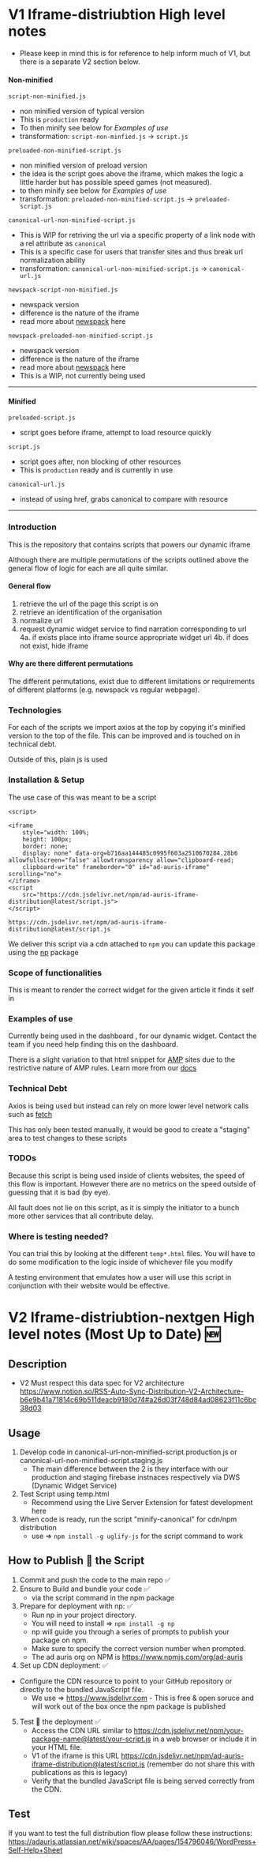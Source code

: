 # V1 Iframe-distriubtion High level notes
- Please keep in mind this is for reference to help inform much of V1, but there is a separate V2 section below.

#### Non-minified

`script-non-minified.js`
- non minified version of typical version 
- This is `production` ready
- To then minify see below for *Examples of use*
- transformation: `script-non-minfied.js` -> `script.js`

`preloaded-non-minified-script.js`
- non minified version of preload version
- the idea is the script goes above the iframe, which makes the logic a little harder 
but has possible speed games (not measured). 
- to then minify see below for *Examples of use*
- transformation: `preloaded-non-minified-script.js` -> `preloaded-script.js`

`canonical-url-non-minified-script.js`
- This is WIP for retriving the url via a specific property of a link node with a rel attribute as `canonical`
- This is a specific case for users that transfer sites and thus break url normalization ability
- transformation: `canonical-url-non-minified-script.js` -> `canonical-url.js`

`newspack-script-non-minified.js`
- newspack version
- difference is the nature of the iframe
- read more about [newspack](https://newspack.pub/) here


`newspack-preloaded-non-minified-script.js`
- newspack version
- difference is the nature of the iframe
- read more about [newspack](https://newspack.pub/) here
- This is a WIP, not currently being used

----------

#### Minified

`preloaded-script.js`
- script goes before iframe, attempt to load resource quickly

`script.js`
- script goes after, non blocking of other resources 
- This is `production` ready and is currently in use

`canonical-url.js`
- instead of using href, grabs canonical to compare with resource

----------

### Introduction 

This is the repository that contains scripts that powers our dynamic iframe 

Although there are multiple permutations of the scripts outlined above the general
flow of logic for each are all quite similar. 

#### General flow

1. retrieve the url of the page this script is on 
2. retrieve an identification of the organisation 
3. normalize url 
4. request dynamic widget service to find narration corresponding to url
    4a. if exists place into iframe source appropriate widget url
    4b. if does not exist, hide iframe


#### Why are there different permutations
The different permutations, exist due to different limitations or requirements
of different platforms (e.g. newspack vs regular webpage).

### Technologies
For each of the scripts we import axios at the top by copying it's minified version
to the top of the file.
This can be improved and is touched on in technical debt.

Outside of this, plain js is used

### Installation & Setup

The use case of this was meant to be a script 
```
<script>

<iframe 
    style="width: 100%;
    height: 100px;
    border: none;
    display: none" data-org=b716aa144485c0995f603a2510670284.28b6 allowfullscreen="false" allowtransparency allow="clipboard-read;
    clipboard-write" frameborder="0" id="ad-auris-iframe" scrolling="no">
</iframe>
<script 
    src="https://cdn.jsdelivr.net/npm/ad-auris-iframe-distribution@latest/script.js">
</script>
```

`https://cdn.jsdelivr.net/npm/ad-auris-iframe-distribution@latest/script.js`

We deliver this script via a cdn attached to `npm`
you can update this package using the [np](https://www.npmjs.com/package/np) package

### Scope of functionalities
This is meant to render the correct widget for the given article it finds it self in

### Examples of use
Currently being used in the dashboard , for our dynamic widget. Contact the team 
if you need help finding this on the dashboard.

There is a slight variation to that html snippet for [AMP](https://amp.dev/) sites due
to the restrictive nature of AMP rules. Learn more from our [docs](https://adauris.atlassian.net/wiki/spaces/AA/pages/147914762/Dynamic+widget+distribution+in+AMP.)

### Technical Debt
Axios is being used but instead can rely on more lower level network calls such as
[fetch](https://developer.mozilla.org/en-US/docs/Web/API/Fetch_API)

This has only been tested manually, it would be good to create a "staging" area to test changes to 
these scripts

### TODOs

Because this script is being used inside of clients websites, the speed of this flow is important.
However there are no metrics on the speed outside of guessing that it is bad (by eye). 

All fault does not lie on this script, as it is simply the initiator to a bunch more other services
that all contribute delay.

### Where is testing needed?
You can trial this by looking at the different `temp*.html` files.
You will have to do some modification to the logic inside of whichever file you modify 

A testing environment that emulates how a user will use this script in conjunction with 
their website would be effective.


# V2 Iframe-distriubtion-nextgen High level notes (Most Up to Date) 🆕

## Description
- V2 Must respect this data spec for V2 architecture https://www.notion.so/RSS-Auto-Sync-Distribution-V2-Architecture-b6e9b41a71814c69b511deacb9180d74#a26d03f748d84ad08623f11c6bc38d03

## Usage
1. Develop code in canonical-url-non-minified-script.production.js or canonical-url-non-minified-script.staging.js
    - The main difference between the 2 is they interface with our production and staging firebase instnaces respectively via DWS (Dynamic Widget Service)
2. Test Script using temp.html
    - Recommend using the Live Server Extension for fatest development here
3. When code is ready, run the script "minify-canonical" for cdn/npm distribution
    - use => `npm install -g uglify-js` for the script command to work



## How to Publish 🚢 the Script 
1. Commit and push the code to the main repo ✅
2. Ensure to Build and bundle your code ✅
    - via the script command in the npm package 
3. Prepare for deployment with np: ✅
    - Run np in your project directory.
    - You will need to install => `npm install -g np`
    - np will guide you through a series of prompts to publish your package on npm.
    - Make sure to specify the correct version number when prompted.
    - The ad auris org on NPM is https://www.npmjs.com/org/ad-auris
4. Set up CDN deployment: ✅
 - Configure the CDN resource to point to your GitHub repository or directly to the bundled JavaScript file.
    - We use => https://www.jsdelivr.com - This is free & open soruce and will work out of the box once the npm package is published
5. Test 🧪 the deployment ✅
    - Access the CDN URL similar to https://cdn.jsdelivr.net/npm/your-package-name@latest/your-script.js in a web browser or include it in your HTML file.
    - V1 of the iframe is this URL https://cdn.jsdelivr.net/npm/ad-auris-iframe-distribution@latest/script.js (remember do not share this with publications as this is legacy)
    - Verify that the bundled JavaScript file is being served correctly from the CDN.


## Test
If you want to test the full distribution flow please follow these instructions: https://adauris.atlassian.net/wiki/spaces/AA/pages/154796046/WordPress+Self-Help+Sheet

